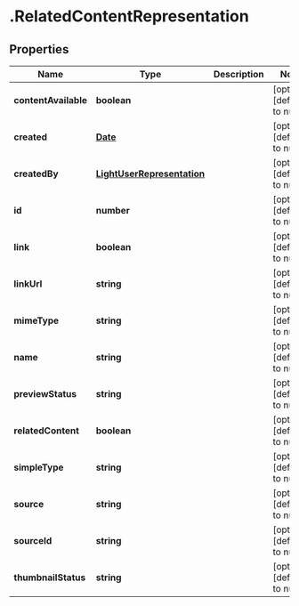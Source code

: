# .RelatedContentRepresentation

## Properties
Name | Type | Description | Notes
------------ | ------------- | ------------- | -------------
**contentAvailable** | **boolean** |  | [optional] [default to null]
**created** | [**Date**](Date.md) |  | [optional] [default to null]
**createdBy** | [**LightUserRepresentation**](LightUserRepresentation.md) |  | [optional] [default to null]
**id** | **number** |  | [optional] [default to null]
**link** | **boolean** |  | [optional] [default to null]
**linkUrl** | **string** |  | [optional] [default to null]
**mimeType** | **string** |  | [optional] [default to null]
**name** | **string** |  | [optional] [default to null]
**previewStatus** | **string** |  | [optional] [default to null]
**relatedContent** | **boolean** |  | [optional] [default to null]
**simpleType** | **string** |  | [optional] [default to null]
**source** | **string** |  | [optional] [default to null]
**sourceId** | **string** |  | [optional] [default to null]
**thumbnailStatus** | **string** |  | [optional] [default to null]


